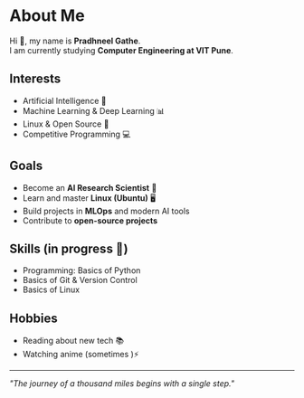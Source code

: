 # About Me

Hi 👋, my name is **Pradhneel Gathe**.  
I am currently studying **Computer Engineering at VIT Pune**.  

## Interests
- Artificial Intelligence 🤖
- Machine Learning & Deep Learning 📊
- Linux & Open Source 🐧
- Competitive Programming 💻

## Goals
- Become an **AI Research Scientist** 🔬
- Learn and master **Linux (Ubuntu)** 🖥️
- Build projects in **MLOps** and modern AI tools
- Contribute to **open-source projects**

## Skills (in progress 🚀)
- Programming: Basics of Python
- Basics of Git & Version Control
- Basics of Linux

## Hobbies
- Reading about new tech 📚
- Watching anime (sometimes )⚡

---
*"The journey of a thousand miles begins with a single step."*

